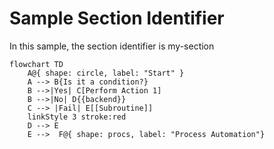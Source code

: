
# Sample Section Identifier

In this sample, the section identifier is my-section

<!-- my-section-start -->
```mermaid
flowchart TD
    A@{ shape: circle, label: "Start" }
    A --> B{Is it a condition?}
    B -->|Yes| C[Perform Action 1]
    B -->|No| D{{backend}}
    C --> |Fail| E[[Subroutine]]
    linkStyle 3 stroke:red
    D --> E
    E -->  F@{ shape: procs, label: "Process Automation"}
```
<!-- my-section-end -->
